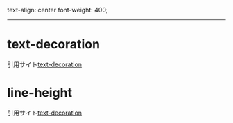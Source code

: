 text-align: center
font-weight: 400;

***
# text-decoration
引用サイト[text-decoration](https://developer.mozilla.org/ja/docs/Web/CSS/text-decoration/)

# line-height
引用サイト[text-decoration](https://developer.mozilla.org/ja/docs/Web/CSS/line-height/)
